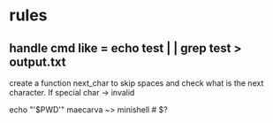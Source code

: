 # rules
## handle cmd like = echo test |  | grep test > output.txt
create a function next_char to skip spaces and check what is the next character. If special char -> invalid 

echo "'$PWD'"
maecarva ~> minishell # $?

